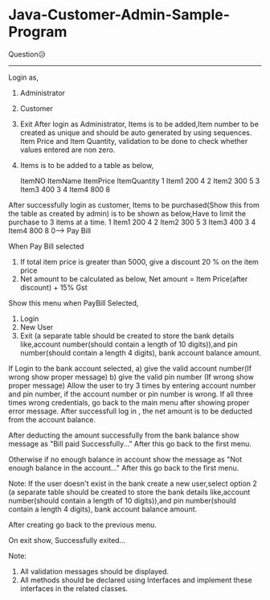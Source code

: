 # Java-Customer-Admin-Sample-Program

Question😥
*************************************************************************************************************************************************************

Login as,
1) Administrator
2) Customer
3) Exit
After login as Administrator,
Items is to be added,Item number to be created as unique and should be auto generated by using sequences.
Item Price and Item Quantity, validation to be done to check whether values entered are non zero.
1) Items is to be added to a table as below,

	ItemNO ItemName ItemPrice ItemQuantity
	1 	Item1 	200 		4
	2 	Item2 	300 		5
	3 	Item3 	400 		3
	4 	Item4 	800 		8

After successfully login as customer,
Items to be purchased(Show this from the table as created by admin) is to be shown as below,Have to limit the purchase to 3 items at a time.
1 Item1 200 4
2 Item2 300 5
3 Item3 400 3
4 Item4 800 8
0--> Pay Bill

When Pay Bill selected 
1) If total item price is greater than 5000, give a discount 20 % on the item price
2) Net amount to be calculated as below,
	Net amount = Item Price(after discount) + 15% Gst

Show this menu when PayBill Selected,
1) Login
2) New User
3) Exit
(a separate table should be created to store the bank details like,account number(should contain a length of 10 digits)),and pin number(should contain a length 4 digits),
bank account balance amount.

If Login to the bank account selected,
	a) give the valid account number(If wrong show proper message) 
	b) give the valid pin number (If wrong show proper message)
Allow the user  to try 3 times by entering account number and pin number, if the account number or pin number is wrong.
If all three times wrong credentials, go back to the main menu after showing proper error message.
After successfull log in , the net amount is to be deducted from the account balance.


After deducting the amount successfully from the bank balance show message as "Bill paid Successfully..."
After this go back to the first menu.

Otherwise if no enough balance in account show the message as "Not enough balance in the account..."
After this go back to the first menu.

Note:
If the user doesn't exist in the bank create a new user,select option 2
(a separate table should be created to store the bank details like,account number(should contain a length of 10 digits)),and pin number(should contain a length 4 digits),
bank account balance amount.

After creating go back to the previous menu.

On exit show, Successfully exited...

Note:
1) All validation messages should be displayed.
2) All methods should be declared using Interfaces and implement these interfaces in the related classes.



